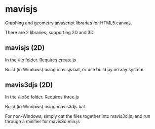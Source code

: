# mavisjs

Graphing and geometry javascript libraries for HTML5 canvas.

There are 2 libraries, supporting 2D and 3D.

## mavisjs (2D)

In the /lib folder. Requires create.js

Build (in Windows) using mavisjs.bat, or use build.py on any system.

## mavis3djs (2D)

In the /lib3d folder. Requires three.js

Build (in Windows) using mavis3djs.bat.

For non-Windows, simply cat the files together into mavis3d.js, and run through a
minifier for mavis3d.min.js

